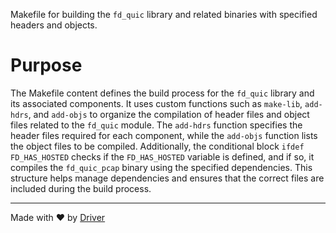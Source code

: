 <!--------------------------------------------------------------------------------->
<!-- IMPORTANT: This file is auto-generated by Driver (https://driver.ai). -------->
<!-- Manual edits may be overwritten on future commits. --------------------------->
<!--------------------------------------------------------------------------------->

Makefile for building the `fd_quic` library and related binaries with specified headers and objects.

# Purpose
The Makefile content defines the build process for the `fd_quic` library and its associated components. It uses custom functions such as `make-lib`, `add-hdrs`, and `add-objs` to organize the compilation of header files and object files related to the `fd_quic` module. The `add-hdrs` function specifies the header files required for each component, while the `add-objs` function lists the object files to be compiled. Additionally, the conditional block `ifdef FD_HAS_HOSTED` checks if the `FD_HAS_HOSTED` variable is defined, and if so, it compiles the `fd_quic_pcap` binary using the specified dependencies. This structure helps manage dependencies and ensures that the correct files are included during the build process.

---
Made with ❤️ by [Driver](https://www.driver.ai/)